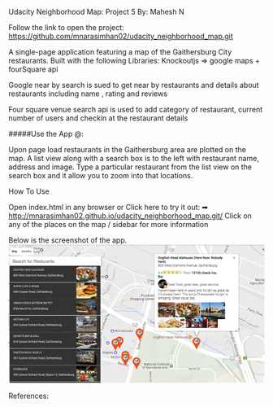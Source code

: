Udacity Neighborhood Map: Project 5 By: Mahesh N

Follow the link to open the project: https://github.com/mnarasimhan02/udacity_neighborhood_map.git

A single-page application featuring a map of the Gaithersburg City restaurants. Built with the following Libraries: Knockoutjs => google maps + fourSquare api

Google near by search is sued to get near by restaurants and details about restaurants including name , rating and reviews

Four square venue search api is used to add category of restaurant, current number of users and checkin at the restaurant details

#####Use the App @:

Upon page load restaurants in the Gaithersburg  area are plotted on the map. A list view along with a search box is to the left with restaurant name, address and image. Type a particular restaurant from the list view on the search box and it allow you to zoom into that locations.

How To Use

Open index.html in any browser or Click here to try it out: ➡ http://mnarasimhan02.github.io/udacity_neighborhood_map.git/
Click on any of the places on the map / sidebar for more information

Below is the screenshot of the app.
![1](/screenshot/screen1.png?raw=true)


References:

